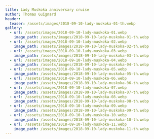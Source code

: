 ```yaml
---
title: Lady Muskoka anniversary cruise
author: Thomas Guignard
header:
  teaser: /assets/images/2018-09-10-lady-muskoka-01-th.webp
gallery:
  - url: /assets/images/2018-09-10-lady-muskoka-01.webp
    image_path: /assets/images/2018-09-10-lady-muskoka-01-th.webp
  - url: /assets/images/2018-09-10-lady-muskoka-02.webp
    image_path: /assets/images/2018-09-10-lady-muskoka-02-th.webp
  - url: /assets/images/2018-09-10-lady-muskoka-03.webp
    image_path: /assets/images/2018-09-10-lady-muskoka-03-th.webp
  - url: /assets/images/2018-09-10-lady-muskoka-04.webp
    image_path: /assets/images/2018-09-10-lady-muskoka-04-th.webp
  - url: /assets/images/2018-09-10-lady-muskoka-05.webp
    image_path: /assets/images/2018-09-10-lady-muskoka-05-th.webp
  - url: /assets/images/2018-09-10-lady-muskoka-06.webp
    image_path: /assets/images/2018-09-10-lady-muskoka-06-th.webp
  - url: /assets/images/2018-09-10-lady-muskoka-07.webp
    image_path: /assets/images/2018-09-10-lady-muskoka-07-th.webp
  - url: /assets/images/2018-09-10-lady-muskoka-08.webp
    image_path: /assets/images/2018-09-10-lady-muskoka-08-th.webp
  - url: /assets/images/2018-09-10-lady-muskoka-09.webp
    image_path: /assets/images/2018-09-10-lady-muskoka-09-th.webp
  - url: /assets/images/2018-09-10-lady-muskoka-10.webp
    image_path: /assets/images/2018-09-10-lady-muskoka-10-th.webp
  - url: /assets/images/2018-09-10-lady-muskoka-11.webp
    image_path: /assets/images/2018-09-10-lady-muskoka-11-th.webp
---
```

